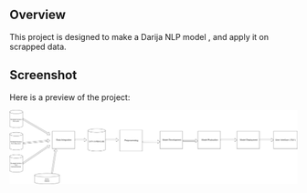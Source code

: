 ## Overview

This project is designed to make a Darija NLP model , and apply it on scrapped data.

## Screenshot

Here is a preview of the project:

![Project Screenshot](theory/process'%20pipeline.drawio.png)
